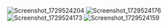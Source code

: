 ![Screenshot_1729524204](https://github.com/user-attachments/assets/7290c52e-e42a-4c5b-9543-34328412b82a)
![Screenshot_1729524176](https://github.com/user-attachments/assets/18e6fc2f-4cf3-4b92-a93f-8b2db10e37d0)
![Screenshot_1729524173](https://github.com/user-attachments/assets/cd31ef79-b234-4b9a-adb2-8dd0276fc814)
![Screenshot_1729524159](https://github.com/user-attachments/assets/4713ab0e-4937-4b14-ac55-f01ba54db1d3)
